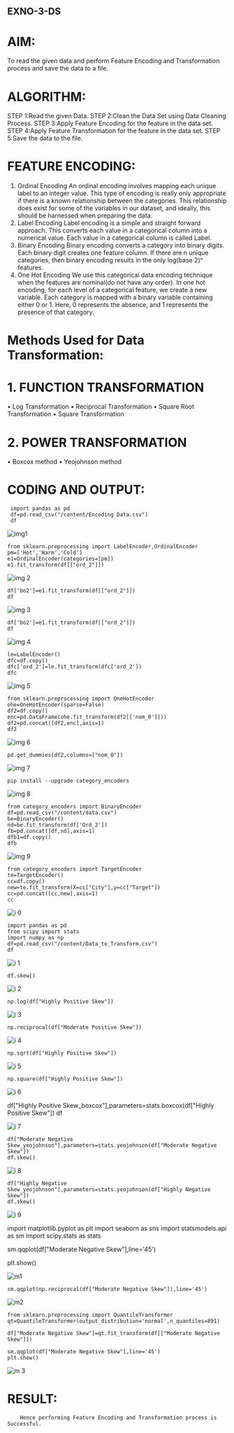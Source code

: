 ## EXNO-3-DS

# AIM:
To read the given data and perform Feature Encoding and Transformation process and save the data to a file.

# ALGORITHM:
STEP 1:Read the given Data.
STEP 2:Clean the Data Set using Data Cleaning Process.
STEP 3:Apply Feature Encoding for the feature in the data set.
STEP 4:Apply Feature Transformation for the feature in the data set.
STEP 5:Save the data to the file.

# FEATURE ENCODING:
1. Ordinal Encoding
An ordinal encoding involves mapping each unique label to an integer value. This type of encoding is really only appropriate if there is a known relationship between the categories. This relationship does exist for some of the variables in our dataset, and ideally, this should be harnessed when preparing the data.
2. Label Encoding
Label encoding is a simple and straight forward approach. This converts each value in a categorical column into a numerical value. Each value in a categorical column is called Label.
3. Binary Encoding
Binary encoding converts a category into binary digits. Each binary digit creates one feature column. If there are n unique categories, then binary encoding results in the only log(base 2)ⁿ features.
4. One Hot Encoding
We use this categorical data encoding technique when the features are nominal(do not have any order). In one hot encoding, for each level of a categorical feature, we create a new variable. Each category is mapped with a binary variable containing either 0 or 1. Here, 0 represents the absence, and 1 represents the presence of that category.

# Methods Used for Data Transformation:
  # 1. FUNCTION TRANSFORMATION
• Log Transformation
• Reciprocal Transformation
• Square Root Transformation
• Square Transformation
  # 2. POWER TRANSFORMATION
• Boxcox method
• Yeojohnson method

# CODING AND OUTPUT:
    
     import pandas as pd
     df=pd.read_csv("/content/Encoding Data.csv")
     df
    
  ![img1](https://github.com/nanditha121/EXNO-3-DS/assets/142209508/eca0e23d-6ea3-4685-ad3e-3a3c688afce4)


    
    from sklearn.preprocessing import LabelEncoder,OrdinalEncoder
    pm=['Hot','Warm','Cold']
    e1=OrdinalEncoder(categories=[pm])
    e1.fit_transform(df[["ord_2"]])
    

  ![img 2](https://github.com/nanditha121/EXNO-3-DS/assets/142209508/6f0fce59-7852-489d-a76f-db5988a45a3b)



    
    df['bo2']=e1.fit_transform(df[["ord_2"]])
    df
    

  ![img 3](https://github.com/nanditha121/EXNO-3-DS/assets/142209508/84e9360b-9728-444d-bbe3-f7480e9633f6)

    
    df['bo2']=e1.fit_transform(df[["ord_2"]])
    df
    
  ![img 4](https://github.com/nanditha121/EXNO-3-DS/assets/142209508/addbdb92-ff8a-41f3-af9e-bd97ac6800a2)

    
    le=LabelEncoder()
    dfc=df.copy()
    dfc['ord_2']=le.fit_transform(dfc['ord_2'])
    dfc
    

  ![img 5](https://github.com/nanditha121/EXNO-3-DS/assets/142209508/1c7de496-371e-4a21-a189-7ed70ecc2900)

    
    from sklearn.preprocessing import OneHotEncoder
    ohe=OneHotEncoder(sparse=False)
    df2=df.copy()
    enc=pd.DataFrame(ohe.fit_transform(df2[['nom_0']]))
    df2=pd.concat([df2,enc],axis=1)
    df2
    

  ![img 6](https://github.com/nanditha121/EXNO-3-DS/assets/142209508/a8c5038b-2814-4b1d-8f85-c27b292c04d4)

    
    pd.get_dummies(df2,columns=["nom_0"])
    

  ![img 7](https://github.com/nanditha121/EXNO-3-DS/assets/142209508/797cb3cf-cc31-4c39-ba12-af1d740bbbed)

    
    pip install --upgrade category_encoders
    

  ![img 8](https://github.com/nanditha121/EXNO-3-DS/assets/142209508/eba5c171-3e23-483f-b4ed-6f4c47b5e89b)

    
    from category_encoders import BinaryEncoder
    df=pd.read_csv("/content/data.csv")
    be=BinaryEncoder()
    nd=be.fit_transform(df['Ord_2'])
    fb=pd.concat([df,nd],axis=1)
    dfb1=df.copy()
    dfb
    

  ![img 9](https://github.com/nanditha121/EXNO-3-DS/assets/142209508/9b983cb5-c712-49d8-bcd8-817ca7f56947)

    
    from category_encoders import TargetEncoder
    te=TargetEncoder()
    cc=df.copy()
    new=te.fit_transform(X=cc["City"],y=cc["Target"])
    cc=pd.concat([cc,new],axis=1)
    cc
    

  ![i 0](https://github.com/nanditha121/EXNO-3-DS/assets/142209508/0d2e7e51-9cb4-4530-a56d-39d1435d0249)

    
    import pandas as pd
    from scipy import stats
    import numpy as np
    df=pd.read_csv("/content/Data_to_Transform.csv")
    df
    

  ![i 1](https://github.com/nanditha121/EXNO-3-DS/assets/142209508/f71a4dd5-6389-4fb9-a209-81064b1d878f)

    
    df.skew()
    

  ![i 2](https://github.com/nanditha121/EXNO-3-DS/assets/142209508/3e30db2a-11cd-4980-a53d-87e495cdba2d)

    
    np.log(df["Highly Positive Skew"])
    

  ![i 3](https://github.com/nanditha121/EXNO-3-DS/assets/142209508/ea34c360-81a5-4760-bc9e-2c6a9d07be6c)

    
    np.reciprocal(df["Moderate Positive Skew"])
    

  ![i 4](https://github.com/nanditha121/EXNO-3-DS/assets/142209508/790eadf6-e770-4874-943c-ddfb7bca5113)

    
    np.sqrt(df["Highly Positive Skew"])
    

  ![i 5](https://github.com/nanditha121/EXNO-3-DS/assets/142209508/7e2ab48c-7321-477e-81e4-ba3d6b132bf5)

    
    np.square(df["Highly Positive Skew"])
    

  ![i 6](https://github.com/nanditha121/EXNO-3-DS/assets/142209508/bcda767c-4193-4548-89ae-8ba49be8a323)

    
   df["Highly Positive Skew_boxcox"],parameters=stats.boxcox(df["Highly Positive Skew"])
   df
    

  ![i 7](https://github.com/nanditha121/EXNO-3-DS/assets/142209508/7632047a-430d-4b18-8bab-abc86a475a5a)

    
    df["Moderate Negative Skew_yeojohnson"],parameters=stats.yeojohnson(df["Moderate Negative Skew"])
    df.skew()
    
  ![i 8](https://github.com/nanditha121/EXNO-3-DS/assets/142209508/90edf1a6-0480-49e3-9fe6-7ac276d2acf3)

    
    df["Highly Negative Skew_yeojohnson"],parameters=stats.yeojohnson(df["Highly Negative Skew"])
    df.skew()
    
  ![i 9](https://github.com/nanditha121/EXNO-3-DS/assets/142209508/af78ba87-bd09-43e8-a612-406cad9d7686)

    
   import matplotlib.pyplot as plt
   import seaborn as sns
   import statsmodels.api as sm
   import scipy.stats as stats

   sm.qqplot(df["Moderate Negative Skew"],line='45')

   plt.show()
    

  ![m1](https://github.com/nanditha121/EXNO-3-DS/assets/142209508/b72a5319-b492-4c91-981e-15bf8d38c539)

    
    sm.qqplot(np.reciprocal(df["Moderate Negative Skew"]),line='45')
    

  ![m2](https://github.com/nanditha121/EXNO-3-DS/assets/142209508/9c011486-2fd5-4752-b434-702ecc5bebdc)

    
    from sklearn.preprocessing import QuantileTransformer
    qt=QuantileTransformer(output_distribution='normal',n_quantiles=891)

    df["Moderate Negative Skew"]=qt.fit_transform(df[["Moderate Negative Skew"]])

    sm.qqplot(df["Moderate Negative Skew"],line='45')
    plt.show()
    
    

  ![m 3](https://github.com/nanditha121/EXNO-3-DS/assets/142209508/880ace95-7dd1-4732-941d-e007439a6fc5)


  # RESULT:
        Hence performing Feature Encoding and Transformation process is Successful.
       
